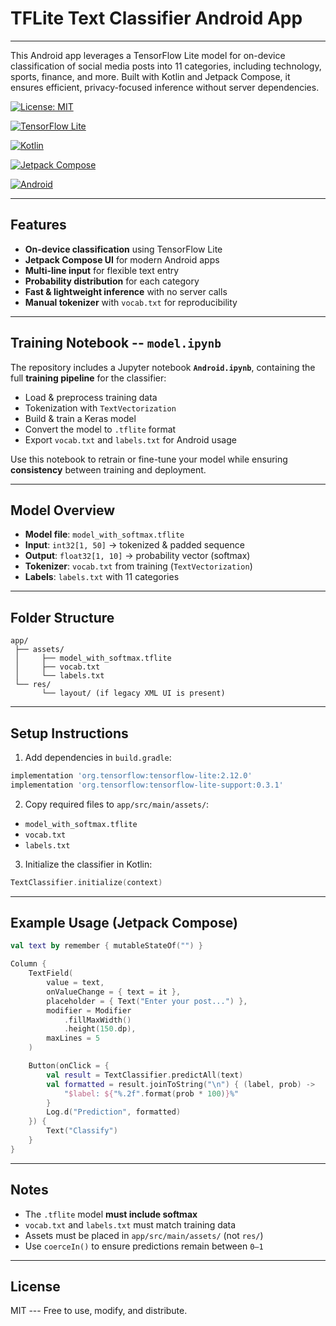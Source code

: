 # TFLite Text Classifier Android App

------------------------------------------------------------------------

This Android app leverages a TensorFlow Lite model for on-device
classification of social media posts into 11 categories, including
technology, sports, finance, and more. Built with Kotlin and Jetpack
Compose, it ensures efficient, privacy-focused inference without server
dependencies.

[![License:
MIT](https://img.shields.io/badge/License-MIT-yellow.svg)](https://opensource.org/licenses/MIT)

[![TensorFlow
Lite](https://img.shields.io/badge/TensorFlow-Lite-blue.svg)](https://www.tensorflow.org/lite)

[![Kotlin](https://img.shields.io/badge/Kotlin-1.9-blueviolet.svg)](https://kotlinlang.org/)

[![Jetpack
Compose](https://img.shields.io/badge/Jetpack-Compose-green.svg)](https://developer.android.com/jetpack/compose)

[![Android](https://img.shields.io/badge/Android-14+-brightgreen.svg)](https://developer.android.com/)

------------------------------------------------------------------------

## Features

-    **On-device classification** using TensorFlow Lite
-    **Jetpack Compose UI** for modern Android apps
-    **Multi-line input** for flexible text entry
-    **Probability distribution** for each category
-    **Fast & lightweight inference** with no server calls
-    **Manual tokenizer** with `vocab.txt` for reproducibility

------------------------------------------------------------------------

## Training Notebook -- `model.ipynb`

The repository includes a Jupyter notebook **`Android.ipynb`**,
containing the full **training pipeline** for the classifier:

-    Load & preprocess training data
-    Tokenization with `TextVectorization`
-    Build & train a Keras model
-    Convert the model to `.tflite` format
-    Export `vocab.txt` and `labels.txt` for Android usage

Use this notebook to retrain or fine-tune your model while ensuring
**consistency** between training and deployment.

------------------------------------------------------------------------

## Model Overview

-   **Model file**: `model_with_softmax.tflite`
-   **Input**: `int32[1, 50]` → tokenized & padded sequence
-   **Output**: `float32[1, 10]` → probability vector (softmax)
-   **Tokenizer**: `vocab.txt` from training (`TextVectorization`)
-   **Labels**: `labels.txt` with 11 categories

------------------------------------------------------------------------

## Folder Structure

    app/
     ├── assets/
     │     ├── model_with_softmax.tflite
     │     ├── vocab.txt
     │     └── labels.txt
     └── res/
           └── layout/ (if legacy XML UI is present)

------------------------------------------------------------------------

## Setup Instructions

1.  Add dependencies in `build.gradle`:

``` gradle
implementation 'org.tensorflow:tensorflow-lite:2.12.0'
implementation 'org.tensorflow:tensorflow-lite-support:0.3.1'
```

2.  Copy required files to `app/src/main/assets/`:
   -   `model_with_softmax.tflite`
   -   `vocab.txt`
   -   `labels.txt`
3.  Initialize the classifier in Kotlin:

``` kotlin
TextClassifier.initialize(context)
```

------------------------------------------------------------------------

## Example Usage (Jetpack Compose)

``` kotlin
val text by remember { mutableStateOf("") }

Column {
    TextField(
        value = text,
        onValueChange = { text = it },
        placeholder = { Text("Enter your post...") },
        modifier = Modifier
            .fillMaxWidth()
            .height(150.dp),
        maxLines = 5
    )

    Button(onClick = {
        val result = TextClassifier.predictAll(text)
        val formatted = result.joinToString("\n") { (label, prob) ->
            "$label: ${"%.2f".format(prob * 100)}%"
        }
        Log.d("Prediction", formatted)
    }) {
        Text("Classify")
    }
}
```

------------------------------------------------------------------------

## Notes

-   The `.tflite` model **must include softmax**
-   `vocab.txt` and `labels.txt` must match training data
-   Assets must be placed in `app/src/main/assets/` (not `res/`)
-   Use `coerceIn()` to ensure predictions remain between `0–1`

------------------------------------------------------------------------

## License

MIT --- Free to use, modify, and distribute.
